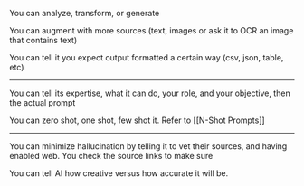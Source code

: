 
You can analyze, transform, or generate

You can augment with more sources (text, images or ask it to OCR an image that contains text)

You can tell it you expect output formatted a certain way (csv, json, table, etc)

---

You can tell its expertise, what it can do, your role, and your objective, then the actual prompt

You can zero shot, one shot, few shot it. Refer to [[N-Shot Prompts]]

---

You can minimize hallucination by telling it to vet their sources, and having enabled web. You check the source links to make sure

You can tell AI how creative versus how accurate it will be.